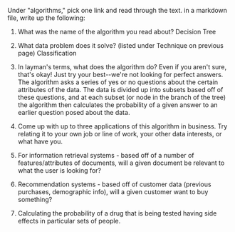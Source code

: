 Under "algorithms," pick one link and read through the text. in a markdown file, write up the following:

1. What was the name of the algorithm you read about?
  Decision Tree

2. What data problem does it solve? (listed under Technique on previous page)
  Classification

3. In layman's terms, what does the algorithm do? Even if you aren't sure, that's okay! Just try your best--we're not looking for perfect answers.
  The algorithm asks a series of yes or no questions about the certain attributes of the data. The data is divided up into subsets based off of these questions, and at each subset (or node in the branch of the tree) the algorithm then calculates the probability of a given answer to an earlier question posed about the data. 

4. Come up with up to three applications of this algorithm in business. Try relating it to your own job or line of work, your other data interests, or what have you.
  1. For information retrieval systems - based off of a number of features/attributes of documents, will a given document be relevant to what the user is looking for?
  2. Recommendation systems - based off of customer data (previous purchases, demographic info), will a given customer want to buy something?
  3. Calculating the probability of a drug that is being tested having side effects in particular sets of people.